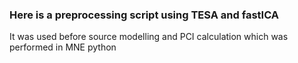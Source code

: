 ### Here is a preprocessing script using TESA and fastICA 

It was used before source modelling and PCI calculation which was performed in MNE python 
